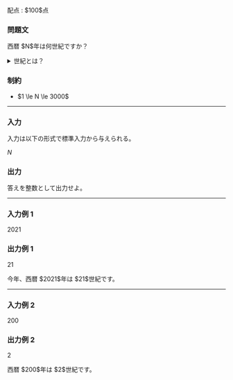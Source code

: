 
<div>

<span>

<span>

<p>
配点 : $100$点
</p>

<div>

<section>

### **問題文**

<p>
西暦 $N$年は何世紀ですか？
</p>

<details>

<summary>
世紀とは？
</summary>
西暦 $1$年から $100$年までを $1$世紀、 $101$年から $200$年までを $2$世紀と、以降も同様に西暦を $100$年単位で区切って呼称したものです。

</details>

</section>

</div>

<div>

<section>

### **制約**

<ul>

<li>
$1 \le N \le 3000$
</li>

</ul>

</section>

</div>

---

<div>

<div>

<section>

### **入力**

<p>
入力は以下の形式で標準入力から与えられる。
</p>

<div>

$N$
</div>

</section>

</div>

<div>

<section>

### **出力**

<p>
答えを整数として出力せよ。
</p>

</section>

</div>

</div>

---

<div>

<section>

### **入力例 1**

<div>

2021

</div>

</section>

</div>

<div>

<section>

### **出力例 1**

<div>

21

</div>

<p>
今年、西暦 $2021$年は $21$世紀です。
</p>

</section>

</div>

---

<div>

<section>

### **入力例 2**

<div>

200

</div>

</section>

</div>

<div>

<section>

### **出力例 2**

<div>

2

</div>

<p>
西暦 $200$年は $2$世紀です。
</p>

</section>

</div>

</span>

</span>

</div>

